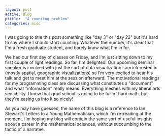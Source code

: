 ```yaml
---
layout: post
active: Blog
ptitle:  "A counting problem" 
categories: misc
---
```


I was going to title this post something like "day 3" or "day 23" but it's hard to say where I should start counting. Whatever the number, it's clear that I'm a fresh graduate student, and barely know what I'm in for.

We had our first day of classes on Friday, and I'm just sitting down to my first couple of light readings. So far, I'm delighted. Our upcoming seminar speaker is involved with just the sort of data visualization I am interested in (mostly spatial, geographic visualizations) so I'm very excited to hear his talk and get to meet him at the session afterward. The motivational readings for my programming class are discussing what constitutes a "document" and what "information" really means. Everything meshes with my liberal arts sensibility. I know that grad school is going to be full of hard math, but they're easing us into it so nicely!

As you may have guessed, the name of this blog is a reference to Ian Stewart's Letters to a Young Mathematician, which I'm re-reading at the moment. I'm hoping my blog will contain the same sort of useful insights about a career in the mathematical sciences, without succumbing to the tactic of a narratee.